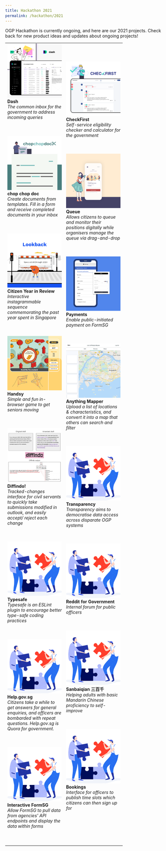 ```yaml
---
title: Hackathon 2021
permalink: /hackathon/2021
---
```

OGP Hackathon is currently ongoing, and here are our 2021 projects. Check back for new product ideas and updates about ongoing projects!

<table width="350px">
<tbody>
      <td width="175px">
          <img src="/images/Dash_snapshot.png" alt="Dash.gov.sg" title="Dash.gov.sg"/><br /><strong>Dash</strong><br /><em>The common inbox for the government to address incoming queries</em>
          <br /><br /><br /><br />
          <img src="/images/chopchopdocx_snapshot_updated.png" alt="chop chop doc" title="chop chop doc" /><br /><strong>chop chop doc</strong><br /><em>Create documents from templates. Fill in a form and receive completed documents in your inbox</em> 
          <br /><br /><br /><br />
				<img src="/images/CitizenYearInReview_snapshot.png" alt="Citizen Year in Review" title="Citizen Year in Review" /><br /><strong>Citizen Year in Review</strong><br /><em>Interactive instagrammable sequence commemorating the past year spent in Singapore</em> 
          <br /><br /><br /><br />
				<img src="/images/Handsy_snapshot.png" alt="Handsy" title="Handsy" /><br /><strong>Handsy</strong><br /><em>Simple and fun in-browser game to get seniors moving</em>
          <br /><br /><br /><br />
				<img src="/images/Diffindo_snapshot.png" alt="Diffindo!" title="Diffindo!" /><br /><strong>Diffindo!</strong><br /><em>Tracked-changes interface for civil servants to quickly take submissions modified in outlook, and easily accept/ reject each change</em> 
          <br /><br /><br /><br />
				<img src="/images/solve.svg" alt="Typesafe" title="Typesafe" /><br /><strong>Typesafe</strong><br /><em>Typesafe is an ESLint plugin to encourage better type-safe coding practices</em> 
				  <br /><br /><br /><br />
          <img src="/images/solve.svg" alt="Help.gov.sg" title="Help.gov.sg" /><br /><strong>Help.gov.sg</strong><br /><em>Citizens take a while to get answers for general enquiries, and officers are bombarded with repeat questions. Help.gov.sg is Quora for government.</em> 
					<br /><br /><br /><br />
								<img src="/images/solve.svg" alt="Interactive FormSG" title="Interactive FormSG" /><br /><strong>Interactive FormSG</strong><br /><em>Allow FormSG to pull data from agencies' API endpoints and display the data within forms</em> 
				  <br /><br /><br /><br />
	</td>
      <td width="175px">
				    <img src="/images/Checkfirst_snapshot.png" alt="Checkfirst.gov.sg" title="Checkfirst.gov.sg" /><br /><strong>CheckFirst</strong><br /><em>Self-service eligibility checker and calculator for the government</em> 
          <br /><br /><br /><br />
          <a href=""><img src="/images/Queue_snapshot.png" alt="Queue" title="Queue" /></a><br /><strong>Queue</strong><br /><em>Allows citizens to queue and monitor their positions digitally while organisers manage the queue via drag-and-drop</em> 
          <br /><br /><br /><br />
				<img src="/images/Payments_snapshot.png" alt="Payments" title="Payments" /><br /><strong>Payments</strong><br /><em>Enable public-initiated payment on FormSG</em>
          <br /><br /><br /><br />   
				<img src="/images/AnythingMapper_snapshot.png" alt="Anything Mapper" title="Anything Mapper" /><br /><strong>Anything Mapper</strong><br /><em>Upload a list of locations & characteristics, and convert it into a map that others can search and filter</em> 
          <br /><br /><br /><br />
				<img src="/images/solve.svg" alt="Transparency" title="Transparency" /><br /><strong>Transparency </strong><br /><em>Transparency aims to democratise data access across disparate OGP systems</em> 
				  <br /><br /><br /><br />
				<img src="/images/solve.svg" alt="Reddit for Government" title="Reddit for Government" /><br /><strong>Reddit for Government</strong><br /><em>Internal forum for public officers</em> 
				  <br /><br /><br /><br />
				<img src="/images/solve.svg" alt="Sanbaiqian" title="Sanbaiqian" /><br /><strong>Sanbaiqian 三百千</strong><br /><em>Helping adults with basic Mandarin Chinese proficiency to self-improve</em> 
				  <br /><br /><br /><br />
								<img src="/images/solve.svg" alt="Bookings" title="Bookings" /><br /><strong>Bookings</strong><br /><em>Interface for officers to publish time slots which citizens can then sign up for</em> 
				  <br /><br /><br /><br />
      </td>
</tbody>
</table>